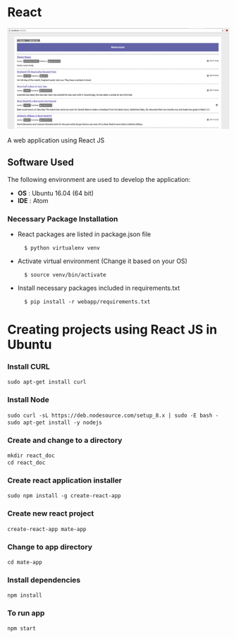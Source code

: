 React
========

![Final List](screenshot/api_data.png)

A web application using React JS

## Software Used

The following environment are used to develop the application:

- **OS** : Ubuntu 16.04 (64 bit)
- **IDE** : Atom

### Necessary Package Installation

- React packages are listed in package.json file

		$ python virtualenv venv

- Activate virtual environment (Change it based on your OS)

		$ source venv/bin/activate

- Install necessary packages included in requirements.txt

		$ pip install -r webapp/requirements.txt

Creating projects using React JS in Ubuntu
===========================================

### Install CURL
```
sudo apt-get install curl
```

### Install Node
```
sudo curl -sL https://deb.nodesource.com/setup_8.x | sudo -E bash -
sudo apt-get install -y nodejs
```

### Create and change to a directory
```
mkdir react_doc
cd react_doc
```

### Create react application installer
```
sudo npm install -g create-react-app
```

### Create new react project
```
create-react-app mate-app
```

### Change to app directory
```
cd mate-app
```

### Install dependencies
```
npm install
```

### To run app
```
npm start
```
